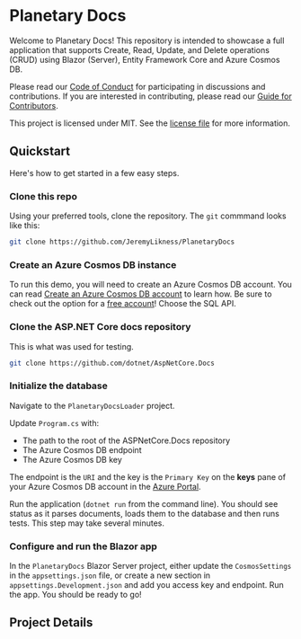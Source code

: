 # Planetary Docs

Welcome to Planetary Docs! This repository is intended to showcase a full
application that supports Create, Read, Update, and Delete operations (CRUD)
using Blazor (Server), Entity Framework Core and Azure Cosmos DB.

Please read our [Code of Conduct](./CODE_OF_CONDUCT.md) for participating in
discussions and contributions. If you are interested in contributing, please
read our [Guide for Contributors](./CONTRIBUTING.md).

This project is licensed under MIT. See the [license file](./LICENSE) for more information.

## Quickstart

Here's how to get started in a few easy steps.

### Clone this repo

Using your preferred tools, clone the repository. The `git` commmand looks like this:

```bash
git clone https://github.com/JeremyLikness/PlanetaryDocs
```

### Create an Azure Cosmos DB instance

To run this demo, you will need to create an Azure Cosmos DB account. You can read
[Create an Azure Cosmos DB account](https://docs.microsoft.com/azure/cosmos-db/create-cosmosdb-resources-portal#create-an-azure-cosmos-db-account) to learn how. Be sure to check out the option
for a [free account](https://docs.microsoft.com/azure/cosmos-db/optimize-dev-test#azure-cosmos-db-free-tier)! Choose the SQL API.

### Clone the ASP.NET Core docs repository

This is what was used for testing.

```bash
git clone https://github.com/dotnet/AspNetCore.Docs
```

### Initialize the database

Navigate to the `PlanetaryDocsLoader` project.

Update `Program.cs` with:

- The path to the root of the ASPNetCore.Docs repository
- The Azure Cosmos DB endpoint
- The Azure Cosmos DB key

The endpoint is the `URI` and the key is the `Primary Key` on the **keys** pane of your Azure 
Cosmos DB account in the [Azure Portal](https://portal.azure.com/).

Run the application (`dotnet run` from the command line). You should see status
as it parses documents, loads them to the database and then runs tests. This step
may take several minutes.

### Configure and run the Blazor app

In the `PlanetaryDocs` Blazor Server project, either update the `CosmosSettings`
in the `appsettings.json` file, or create a new section in `appsettings.Development.json`
and add you access key and endpoint. Run the app. You should be ready to go!

## Project Details